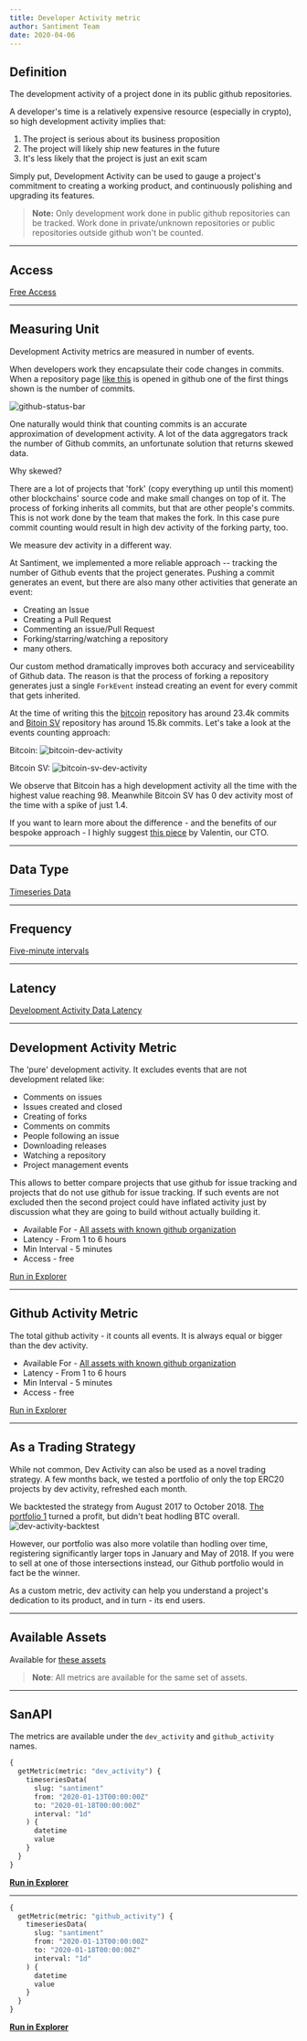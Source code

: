 ```yaml
---
title: Developer Activity metric
author: Santiment Team
date: 2020-04-06
---
```


## Definition

The development activity of a project done in its public github repositories.

A developer's time is a relatively expensive resource (especially in crypto), so
high development activity implies that:

1. The project is serious about its business proposition
2. The project will likely ship new features in the future
3. It's less likely that the project is just an exit scam

Simply put, Development Activity can be used to gauge a project's commitment to
creating a working product, and continuously polishing and upgrading its
features.

> **Note:** Only development work done in public github repositories can be tracked.
> Work done in private/unknown repositories or public repositories outside
> github won't be counted.

---

## Access

[Free Access](/metrics/details/access#free-access)

---

## Measuring Unit

Development Activity metrics are measured in number of events.

When developers work they encapsulate their code changes in commits. When a
repository page [like this](https://github.com/santiment/sanbase2) is opened in
github one of the first things shown is the number of commits.

![github-status-bar](github-status-bar.png)

One naturally would think that counting commits is an accurate approximation of
development activity. A lot of the data aggregators track the number of Github
commits, an unfortunate solution that returns skewed data.

Why skewed?

There are a lot of projects that 'fork' (copy everything up until this moment)
other blockchains' source code and make small changes on top of it. The process
of forking inherits all commits, but that are other people's commits. This is
not work done by the team that makes the fork. In this case pure commit counting
would result in high dev activity of the forking party, too.

We measure dev activity in a different way.

At Santiment, we implemented a more reliable approach -- tracking the number of
Github events that the project generates. Pushing a commit generates an event,
but there are also many other activities that generate an event:

- Creating an Issue
- Creating a Pull Request
- Commenting an issue/Pull Request
- Forking/starring/watching a repository
- many others.

Our custom method dramatically improves both accuracy and serviceability of
Github data. The reason is that the process of forking a repository generates
just a single `ForkEvent` instead creating an event for every commit that gets
inherited.

At the time of writing this the [bitcoin](https://github.com/bitcoin/bitcoin)
repository has around 23.4k commits and [Bitoin
SV](https://github.com/bitcoin-sv/bitcoin-sv) repository has around 15.8k
commits. Let's take a look at the events counting approach:

Bitcoin: ![bitcoin-dev-activity](bitcoin-dev-activity.png)

Bitcoin SV: ![bitcoin-sv-dev-activity](bitcoin-sv-dev-activity.png)

We observe that Bitcoin has a high development activity all the time with the
highest value reaching 98. Meanwhile Bitcoin SV has 0 dev activity most of the
time with a spike of just 1.4.

If you want to learn more about the difference - and the benefits of our bespoke
approach - I highly suggest [this
piece](https://medium.com/santiment/tracking-github-activity-of-crypto-projects-introducing-a-better-approach-9fb1af3f1c32)
by Valentin, our CTO.

---

## Data Type

[Timeseries Data](/metrics/details/data-type#timeseries-data)

---

## Frequency

[Five-minute intervals](/metrics/details/frequency#five-minute-frequency)

---

## Latency

[Development Activity Data Latency](/metrics/details/latency#development-activity-latency)

---

## Development Activity Metric

The 'pure' development activity. It excludes events that are not development
related like:

- Comments on issues
- Issues created and closed
- Creating of forks
- Comments on commits
- People following an issue
- Downloading releases
- Watching a repository
- Project management events

This allows to better compare projects that use github for issue tracking and
projects that do not use github for issue tracking. If such events are not
excluded then the second project could have inflated activity just by discussion
what they are going to build without actually building it.

- Available For - [All assets with known github
  organization](<https://api.santiment.net/graphiql?variables=&query=%7B%0A%20%20getMetric(metric%3A%20%22dev_activity%22)%7B%0A%20%20%20%20metadata%7B%0A%20%20%20%20%20%20availableSlugs%0A%20%20%20%20%7D%0A%20%20%7D%0A%7D>)
- Latency - From 1 to 6 hours
- Min Interval - 5 minutes
- Access - free

[Run in
Explorer](<https://api.santiment.net/graphiql?variables=&query=%7B%0A%20%20getMetric(metric%3A%20%22dev_activity%22)%7B%0A%20%20%20%20timeseriesData(%0A%20%20%20%20%20%20slug%3A%20%22ethereum%22%0A%20%20%20%20%20%20from%3A%20%222020-02-10T07%3A00%3A00Z%22%0A%20%20%20%20%20%20to%3A%20%222020-03-10T07%3A00%3A00Z%22%0A%20%20%20%20%20%20interval%3A%20%221w%22)%7B%0A%20%20%20%20%20%20%20%20datetime%0A%20%20%20%20%20%20%20%20value%0A%20%20%20%20%20%20%7D%0A%20%20%7D%0A%7D>)

---

## Github Activity Metric

The total github activity - it counts all events. It is always equal or bigger
than the dev activity.

- Available For - [All assets with known github
  organization](<https://api.santiment.net/graphiql?variables=&query=%7B%0A%20%20getMetric(metric%3A%20%22github_activity%22)%7B%0A%20%20%20%20metadata%7B%0A%20%20%20%20%20%20availableSlugs%0A%20%20%20%20%7D%0A%20%20%7D%0A%7D>)
- Latency - From 1 to 6 hours
- Min Interval - 5 minutes
- Access - free

[Run in
Explorer](<https://api.santiment.net/graphiql?variables=&query=%7B%0A%20%20getMetric(metric%3A%20%22github_activity%22)%7B%0A%20%20%20%20timeseriesData(%0A%20%20%20%20%20%20slug%3A%20%22ethereum%22%0A%20%20%20%20%20%20from%3A%20%222020-02-10T07%3A00%3A00Z%22%0A%20%20%20%20%20%20to%3A%20%222020-03-10T07%3A00%3A00Z%22%0A%20%20%20%20%20%20interval%3A%20%221w%22)%7B%0A%20%20%20%20%20%20%20%20datetime%0A%20%20%20%20%20%20%20%20value%0A%20%20%20%20%20%20%7D%0A%20%20%7D%0A%7D>)

---

## As a Trading Strategy

While not common, Dev Activity can also be used as a novel trading strategy. A
few months back, we tested a portfolio of only the top ERC20 projects by dev
activity, refreshed each month.

We backtested the strategy from August 2017 to October 2018. [The portfolio
1](https://santiment.net/blog/github-activity-portfolio/) turned a profit, but
didn't beat hodling BTC overall.
![dev-activity-backtest](dev-activity-backtest.png)

However, our portfolio was also more volatile than hodling over time,
registering significantly larger tops in January and May of 2018. If you were to
sell at one of those intersections instead, our Github portfolio would in fact
be the winner.

As a custom metric, dev activity can help you understand a project's dedication
to its product, and in turn - its end users.

---

## Available Assets

Available for [these
assets](<https://api.santiment.net/graphiql?variables=&query=%7B%0A%20%20getMetric(metric%3A%20%22dev_activity%22)%20%7B%0A%20%20%20%20metadata%20%7B%0A%20%20%20%20%20%20availableSlugs%0A%20%20%20%20%7D%0A%20%20%7D%0A%7D%0A>)

> **Note**: All metrics are available for the same set of assets.

---

## SanAPI

The metrics are available under the `dev_activity` and `github_activity` names.

```graphql
{
  getMetric(metric: "dev_activity") {
    timeseriesData(
      slug: "santiment"
      from: "2020-01-13T00:00:00Z"
      to: "2020-01-18T00:00:00Z"
      interval: "1d"
    ) {
      datetime
      value
    }
  }
}
```

**[Run in Explorer](<https://api.santiment.net/graphiql?query=%7B%0A%20%20getMetric(metric%3A%20%22dev_activity%22)%20%7B%0A%20%20%20%20timeseriesData(%0A%20%20%20%20%20%20slug%3A%20%22santiment%22%0A%20%20%20%20%20%20from%3A%20%222020-01-13T00%3A00%3A00Z%22%0A%20%20%20%20%20%20to%3A%20%222020-01-18T00%3A00%3A00Z%22%0A%20%20%20%20%20%20interval%3A%20%221d%22)%20%7B%0A%20%20%20%20%20%20%20%20datetime%0A%20%20%20%20%20%20%20%20value%0A%20%20%20%20%7D%0A%20%20%7D%0A%7D%0A&variables=>)**

---

```graphql
{
  getMetric(metric: "github_activity") {
    timeseriesData(
      slug: "santiment"
      from: "2020-01-13T00:00:00Z"
      to: "2020-01-18T00:00:00Z"
      interval: "1d"
    ) {
      datetime
      value
    }
  }
}
```

**[Run in Explorer](<https://api.santiment.net/graphiql?query=%7B%0A%20%20getMetric(metric%3A%20%22github_activity%22)%20%7B%0A%20%20%20%20timeseriesData(%0A%20%20%20%20%20%20slug%3A%20%22santiment%22%0A%20%20%20%20%20%20from%3A%20%222020-01-13T00%3A00%3A00Z%22%0A%20%20%20%20%20%20to%3A%20%222020-01-18T00%3A00%3A00Z%22%0A%20%20%20%20%20%20interval%3A%20%221d%22)%20%7B%0A%20%20%20%20%20%20%20%20datetime%0A%20%20%20%20%20%20%20%20value%0A%20%20%20%20%7D%0A%20%20%7D%0A%7D%0A&variables=>)**
